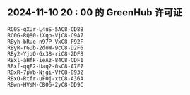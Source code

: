 ## 2024-11-10 20 : 00 的 GreenHub 许可证
```
RC0S-gXUr-L4uS-5AC8-CD8B
RC0G-RQ80-iXqo-VjC8-C9A7
RByh-bRue-n97P-VxC8-F92F
RByR-rGUb-2doW-9cC8-D2F6
RBy2-YjqQ-Gx38-riC8-2DF8
RBxl-aHfF-ieAz-84C8-CDF1
RBxf-qqF2-Uaq2-0sC8-A7F7
RBxR-7pWb-Njgi-VfC8-8932
RBxO-Rtfr-uF0j-xtC8-A36A
RBwn-HVsM-CB06-2yC8-DD9C
```
